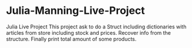 # Julia-Manning-Live-Project
Julia Live Project
This project ask to do a Struct including dictionaries with articles from store including stock and prices.
Recover info from the structure.
Finally print total amount of some products.
